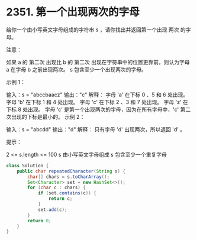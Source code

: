 # 2351. 第一个出现两次的字母

给你一个由小写英文字母组成的字符串 s ，请你找出并返回第一个出现 两次 的字母。

注意：

如果 a 的 第二次 出现比 b 的 第二次 出现在字符串中的位置更靠前，则认为字母 a 在字母 b 之前出现两次。
s 包含至少一个出现两次的字母。
 

示例 1：

输入：s = "abccbaacz"
输出："c"
解释：
字母 'a' 在下标 0 、5 和 6 处出现。
字母 'b' 在下标 1 和 4 处出现。
字母 'c' 在下标 2 、3 和 7 处出现。
字母 'z' 在下标 8 处出现。
字母 'c' 是第一个出现两次的字母，因为在所有字母中，'c' 第二次出现的下标是最小的。
示例 2：

输入：s = "abcdd"
输出："d"
解释：
只有字母 'd' 出现两次，所以返回 'd' 。
 

提示：

2 <= s.length <= 100
s 由小写英文字母组成
s 包含至少一个重复字母

```java
class Solution {
    public char repeatedCharacter(String s) {
        char[] chars = s.toCharArray();
        Set<Character> set = new HashSet<>();
        for (char c : chars) {
            if (set.contains(c)) {
                return c;
            }
            set.add(c);
        }
        return 0;
    }
}
```